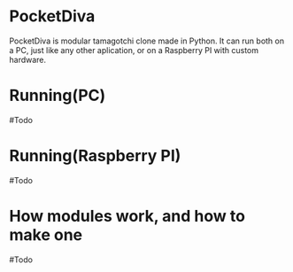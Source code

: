 # PocketDiva
  PocketDiva is modular tamagotchi clone made in Python. It can run both on a PC, just like any other aplication, or on a Raspberry PI with custom hardware.
  
# Running(PC)
 #Todo
 
# Running(Raspberry PI)
 #Todo
 
# How modules work, and how to make one
 #Todo
